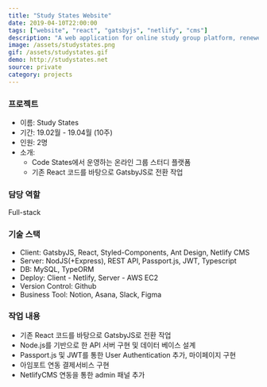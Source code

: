 ```yaml
---
title: "Study States Website"
date: 2019-04-10T22:00:00
tags: ["website", "react", "gatsbyjs", "netlify", "cms"]
description: "A web application for online study group platform, renewed by GatsbyJS"
image: /assets/studystates.png
gif: /assets/studystates.gif
demo: http://studystates.net
source: private
category: projects
---
```


### 프로젝트

- 이름: Study States
- 기간: 19.02월 - 19.04월 (10주)
- 인원: 2명
- 소개:
  - Code States에서 운영하는 온라인 그룹 스터디 플랫폼
  - 기존 React 코드를 바탕으로 GatsbyJS로 전환 작업

### 담당 역할

Full-stack

### 기술 스택

- Client: GatsbyJS, React, Styled-Components, Ant Design, Netlify CMS
- Server: NodJS(+Express), REST API, Passport.js, JWT, Typescript
- DB: MySQL, TypeORM
- Deploy: Client - Netlify, Server - AWS EC2
- Version Control: Github
- Business Tool: Notion, Asana, Slack, Figma

### 작업 내용

- 기존 React 코드를 바탕으로 GatsbyJS로 전환 작업
- Node.js를 기반으로 한 API 서버 구현 및 데이터 베이스 설계
- Passport.js 및 JWT를 통한 User Authentication 추가, 마이페이지 구현
- 아임포트 연동 결제서비스 구현
- NetlifyCMS 연동을 통한 admin 패널 추가
